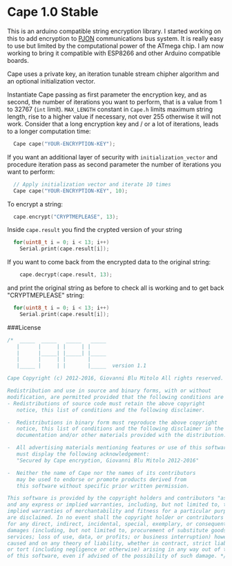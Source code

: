 Cape 1.0 Stable
====
This is an arduino compatible string encryption library. I started working on this to add encryption to [PJON](https://github.com/gioblu/PJON) communications bus system. It is really easy to use but limited by the computational power of the ATmega chip. I am now working to bring it compatible with ESP8266 and other Arduino compatible boards.

Cape uses a private key, an iteration tunable stream chipher algorithm and an optional initialization vector.

Instantiate Cape passing as first parameter the encryption key, and as second, the number of iterations you want to perform, that is a value from 1 to 32767 (`int` limit). `MAX_LENGTH` constant in `Cape.h` limits maximum string length, rise to a higher value if necessary, not over 255 otherwise it will not work. Consider that a long encryption key and / or a lot of iterations, leads to a longer computation time:
```cpp  
  Cape cape("YOUR-ENCRYPTION-KEY");
```
If you want an additional layer of security with `initialization_vector` and procedure iteration
pass as second parameter the number of iterations you want to perform:
```cpp  
  // Apply initialization vector and iterate 10 times
  Cape cape("YOUR-ENCRYPTION-KEY", 10);
```
To encrypt a string:
```cpp  
  cape.encrypt("CRYPTMEPLEASE", 13);
```
Inside `cape.result` you find the crypted version of your string
```cpp  
  for(uint8_t i = 0; i < 13; i++)
    Serial.print(cape.result[i]);
```
If you want to come back from the encrypted data to the original string:
```cpp  
    cape.decrypt(cape.result, 13);
```
and print the original string as before to check all is working and to get back "CRYPTMEPLEASE" string:
```cpp  
  for(uint8_t i = 0; i < 13; i++)
    Serial.print(cape.result[i]);
```

###License

```cpp  
/*  _____  _____   _____   _____
   |      |     | |     | |
   |      |_____| |_____| |_____
   |      |     | |       |
   |_____ |     | |       |_____  version 1.1

Cape Copyright (c) 2012-2016, Giovanni Blu Mitolo All rights reserved.

Redistribution and use in source and binary forms, with or without
modification, are permitted provided that the following conditions are met:
- Redistributions of source code must retain the above copyright
   notice, this list of conditions and the following disclaimer.

-  Redistributions in binary form must reproduce the above copyright
   notice, this list of conditions and the following disclaimer in the
   documentation and/or other materials provided with the distribution.

-  All advertising materials mentioning features or use of this software
   must display the following acknowledgement:
   "Secured by Cape encryption, Giovanni Blu Mitolo 2012-2016"

-  Neither the name of Cape nor the names of its contributors
   may be used to endorse or promote products derived from
   this software without specific prior written permission.

This software is provided by the copyright holders and contributors "as is"
and any express or implied warranties, including, but not limited to, the
implied warranties of merchantability and fitness for a particular purpose
are disclaimed. In no event shall the copyright holder or contributors be liable
for any direct, indirect, incidental, special, exemplary, or consequential
damages (including, but not limited to, procurement of substitute goods or
services; loss of use, data, or profits; or business interruption) however
caused and on any theory of liability, whether in contract, strict liability,
or tort (including negligence or otherwise) arising in any way out of the use
of this software, even if advised of the possibility of such damage. */
```
